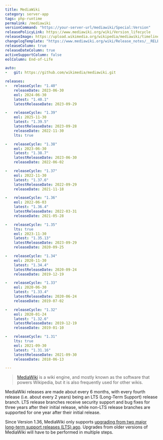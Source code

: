 ```yaml
---
title: MediaWiki
category: server-app
tags: php-runtime
permalink: /mediawiki
versionCommand: "https://your-server-url/mediawiki/Special:Version"
releasePolicyLink: https://www.mediawiki.org/wiki/Version_lifecycle
releaseImage: https://upload.wikimedia.org/wikipedia/mediawiki/timeline/llebggzr6u9gj415qxtfcde01ij1mcd.png
changelogTemplate: "https://www.mediawiki.org/wiki/Release_notes/__RELEASE_CYCLE__"
releaseColumn: true
releaseDateColumn: true
activeSupportColumn: false
eolColumn: End-of-Life

auto:
-   git: https://github.com/wikimedia/mediawiki.git

releases:
-   releaseCycle: "1.40"
    releaseDate: 2023-06-30
    eol: 2024-06-30
    latest: "1.40.1"
    latestReleaseDate: 2023-09-29

-   releaseCycle: "1.39"
    eol: 2025-11-30
    latest: "1.39.5"
    latestReleaseDate: 2023-09-28
    releaseDate: 2022-11-30
    lts: true

-   releaseCycle: "1.38"
    eol: 2023-06-30
    latest: "1.38.7"
    latestReleaseDate: 2023-06-30
    releaseDate: 2022-06-02

-   releaseCycle: "1.37"
    eol: 2022-11-30
    latest: "1.37.6"
    latestReleaseDate: 2022-09-29
    releaseDate: 2021-11-18

-   releaseCycle: "1.36"
    eol: 2022-06-03
    latest: "1.36.4"
    latestReleaseDate: 2022-03-31
    releaseDate: 2021-05-28

-   releaseCycle: "1.35"
    lts: true
    eol: 2023-11-30
    latest: "1.35.13"
    latestReleaseDate: 2023-09-29
    releaseDate: 2020-09-25

-   releaseCycle: "1.34"
    eol: 2020-11-30
    latest: "1.34.4"
    latestReleaseDate: 2020-09-24
    releaseDate: 2019-12-19

-   releaseCycle: "1.33"
    eol: 2020-06-30
    latest: "1.33.4"
    latestReleaseDate: 2020-06-24
    releaseDate: 2019-07-02

-   releaseCycle: "1.32"
    eol: 2020-01-24
    latest: "1.32.6"
    latestReleaseDate: 2019-12-19
    releaseDate: 2019-01-10

-   releaseCycle: "1.31"
    lts: true
    eol: 2021-09-30
    latest: "1.31.16"
    latestReleaseDate: 2021-09-30
    releaseDate: 2018-06-13

---
```


> [MediaWiki](https://mediawiki.org) is a wiki engine, and mostly known as the software that powers
> Wikipedia, but it is also frequently used for other wikis.

MediaWiki releases are made about every 6 months, with every fourth release (i.e. about every 2
years) being an LTS (Long-Term Support) release branch. LTS release branches receive security
support and bug fixes for three years after their initial release, while non-LTS release branches
are supported for one year after their initial release.

Since Version 1.36, MediaWiki only supports [upgrading from two major long-term support releases
(LTS) ago](https://phabricator.wikimedia.org/T259771 "RFC: Drop support for older database upgrades on MediaWiki Phabricator").
Upgrades from older versions of MediaWiki will have to be performed in multiple steps.
